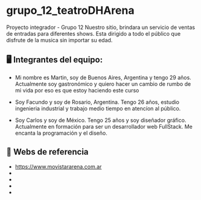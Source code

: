 # grupo_12_teatroDHArena

Proyecto integrador - Grupo 12
Nuestro sitio, brindara un servicio de ventas de entradas para diferentes shows. Esta dirigido a todo el público que disfrute de la musica sin importar su edad.

## 🖥️ Integrantes del equipo:

- Mi nombre es Martin, soy de Buenos Aires, Argentina y tengo 29 años. Actualmente soy gastronómico y quiero hacer un cambio de rumbo de mi vida por eso es que estoy haciendo este curso

- Soy Facundo y soy de Rosario, Argentina. Tengo 26 años, estudio ingenieria industrial y trabajo medio tiempo en atencíon al público.

- Soy Carlos y soy de México. Tengo 25 años y soy diseñador gráfico. Actualmente en formación para ser un desarrollador web FullStack. Me encanta la programación y el diseño.

## 🚧 Webs de referencia

- https://www.movistararena.com.ar
-
-
-
-
